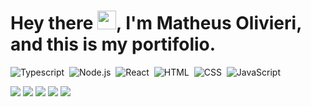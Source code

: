 <h1 align="left">Hey there <img src="https://raw.githubusercontent.com/kaueMarques/kaueMarques/master/hi.gif" width="30px">, I'm Matheus Olivieri, and this is my portifolio.</h1>



![Typescript](https://img.shields.io/badge/-Typescript-05122A?style=flat&logo=Typescript)&nbsp;
![Node.js](https://img.shields.io/badge/-Node.js-05122A?style=flat&logo=node.js)&nbsp;
![React](https://img.shields.io/badge/-React-05122A?style=flat&logo=react)&nbsp;
![HTML](https://img.shields.io/badge/-HTML-05122A?style=flat&logo=HTML5)&nbsp;
![CSS](https://img.shields.io/badge/-CSS-05122A?style=flat&logo=CSS3&logoColor=1572B6)&nbsp;
![JavaScript](https://img.shields.io/badge/-JavaScript-05122A?style=flat&logo=javascript)&nbsp;



<div> 
  <a href="https://wa.me/5519971568585" target="_blank"><img src="https://img.shields.io/badge/Whatsapp-25D366?style=for-the-badge&logo=whatsapp&logoColor=white" target="_blank"></a>
  <a href="https://www.instagram.com/maolivieri/" target="_blank"><img src="https://img.shields.io/badge/-Instagram-%23E4405F?style=for-the-badge&logo=instagram&logoColor=white" target="_blank"></a>
  <a href = "mailto:matheus.olivieri@yahoo.com"><img src="https://img.shields.io/badge/-Email-%23333?style=for-the-badge&logo=maildotru&logoColor=white" target="_blank"></a>
  <a href="https://www.linkedin.com/in/matheusolivieri/" target="_blank"><img src="https://img.shields.io/badge/-LinkedIn-%230077B5?style=for-the-badge&logo=linkedin&logoColor=white" target="_blank"></a> 
   <a href="https://matheusolivieri.me/" target="_blank"><img src="https://img.shields.io/badge/website-000000?style=for-the-badge&logo=About.me&logoColor=white" target="_blank"></a> 
 
<!--   ![Snake animation](https://github.com/rafaballerini/rafaballerini/blob/output/github-contribution-grid-snake.svg) -->
 
</div>

<br>

<p align="left">


<!--   <img width="530em" src="https://github-readme-stats.vercel.app/api/top-langs/?username=maolivieri&layout=compact&theme=github_dark " alt="matheusolivieri's most languages"/> -->
<!--   <img width="530em" src="https://github-readme-stats.vercel.app/api?username=maolivieri&show_icons=true&theme=github_dark " alt="matheusolivieri's stats"/> -->
</p>

<br>
